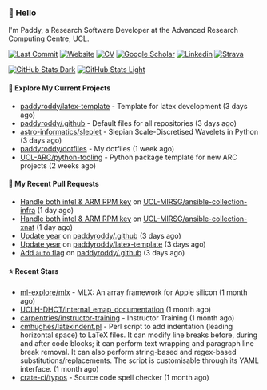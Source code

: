 ### 👋 Hello

I'm Paddy, a Research Software Developer at the Advanced Research Computing
Centre, UCL.

[![Last Commit](https://img.shields.io/github/last-commit/paddyroddy/paddyroddy/main?label=updated)](https://github.com/paddyroddy)
[![Website](https://img.shields.io/badge/GitHub%20Pages-222?logo=githubpages&logoColor=fff&style=for-the-badge&style=flat)](https://paddyroddy.github.io)
[![CV](https://img.shields.io/badge/CV-PDF-pink.svg)](https://paddyroddy.github.io/cv)
[![Google Scholar](https://img.shields.io/badge/Google%20Scholar-4285F4?logo=googlescholar&logoColor=fff&style=for-the-badge&style=flat)](https://scholar.google.com/citations?user=OFigHUwAAAAJ)
[![Linkedin](https://img.shields.io/badge/LinkedIn-0A66C2?logo=linkedin&logoColor=fff&style=for-the-badge&style=flat)](https://www.linkedin.com/in/patrickjamesroddy)
[![Strava](https://img.shields.io/badge/Strava-FC4C02?style=for-the-badge&logo=strava&logoColor=white&style=flat)](https://www.strava.com/athletes/patrick_roddy)

[![GitHub Stats Dark](https://github-readme-stats-paddyroddy.vercel.app/api?username=paddyroddy&disable_animations=true&hide_border=true&hide_title=true&include_all_commits=true&rank_icon=github&show=prs_merged,reviews&show_icons=true&theme=tokyonight)](https://github.com/paddyroddy/paddyroddy#gh-dark-mode-only)
[![GitHub Stats Light](https://github-readme-stats-paddyroddy.vercel.app/api?username=paddyroddy&disable_animations=true&hide_border=true&hide_title=true&include_all_commits=true&rank_icon=github&show=prs_merged,reviews&show_icons=true&theme=default)](https://github.com/paddyroddy/paddyroddy#gh-light-mode-only)

#### 👷 Explore My Current Projects

- [paddyroddy/latex-template](https://github.com/paddyroddy/latex-template) - Template for latex development
  (3 days ago)
- [paddyroddy/.github](https://github.com/paddyroddy/.github) - Default files for all repositories
  (3 days ago)
- [astro-informatics/sleplet](https://github.com/astro-informatics/sleplet) - Slepian Scale-Discretised Wavelets in Python
  (3 days ago)
- [paddyroddy/dotfiles](https://github.com/paddyroddy/dotfiles) - My dotfiles
  (1 week ago)
- [UCL-ARC/python-tooling](https://github.com/UCL-ARC/python-tooling) - Python package template for new ARC projects
  (2 weeks ago)

#### 🔨 My Recent Pull Requests

- [Handle both intel &amp; ARM RPM key](https://github.com/UCL-MIRSG/ansible-collection-infra/pull/34) on [UCL-MIRSG/ansible-collection-infra](https://github.com/UCL-MIRSG/ansible-collection-infra)
  (1 day ago)
- [Handle both intel &amp; ARM RPM key](https://github.com/UCL-MIRSG/ansible-collection-xnat/pull/18) on [UCL-MIRSG/ansible-collection-xnat](https://github.com/UCL-MIRSG/ansible-collection-xnat)
  (1 day ago)
- [Update year](https://github.com/paddyroddy/.github/pull/186) on [paddyroddy/.github](https://github.com/paddyroddy/.github)
  (3 days ago)
- [Update year](https://github.com/paddyroddy/latex-template/pull/38) on [paddyroddy/latex-template](https://github.com/paddyroddy/latex-template)
  (3 days ago)
- [Add `auto` flag](https://github.com/paddyroddy/.github/pull/185) on [paddyroddy/.github](https://github.com/paddyroddy/.github)
  (3 days ago)

#### ⭐ Recent Stars

- [ml-explore/mlx](https://github.com/ml-explore/mlx) - MLX: An array framework for Apple silicon
  (1 month ago)
- [UCLH-DHCT/internal_emap_documentation](https://github.com/UCLH-DHCT/internal_emap_documentation)
  (1 month ago)
- [carpentries/instructor-training](https://github.com/carpentries/instructor-training) - Instructor Training
  (1 month ago)
- [cmhughes/latexindent.pl](https://github.com/cmhughes/latexindent.pl) - Perl script to add indentation (leading horizontal space) to LaTeX files. It can modify line breaks before, during and after code blocks; it can perform text wrapping and paragraph line break removal. It can also perform string-based and regex-based substitutions/replacements. The script is customisable through its YAML interface.
  (1 month ago)
- [crate-ci/typos](https://github.com/crate-ci/typos) - Source code spell checker
  (1 month ago)
